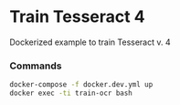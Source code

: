 # Train Tesseract 4
Dockerized example to train Tesseract v. 4

### Commands

``` bash
docker-compose -f docker.dev.yml up
docker exec -ti train-ocr bash
```
